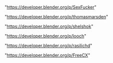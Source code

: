 "https://developer.blender.org/p/SexFucker"

"https://developer.blender.org/p/thomasmarsden"

"https://developer.blender.org/p/shelshok"

"https://developer.blender.org/p/looch"

 
"https://developer.blender.org/p/rasilichd"


"https://developer.blender.org/p/FreeCX"


 
